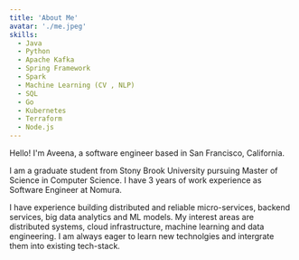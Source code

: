 ```yaml
---
title: 'About Me'
avatar: './me.jpeg'
skills:
  - Java
  - Python
  - Apache Kafka
  - Spring Framework
  - Spark
  - Machine Learning (CV , NLP)
  - SQL
  - Go
  - Kubernetes
  - Terraform
  - Node.js
---
```


Hello! I'm Aveena, a software engineer based in San Francisco, California.

I am a graduate student from Stony Brook University pursuing Master of Science in Computer Science. I have 3 years of work experience as Software Engineer at Nomura.

I have experience building distributed and reliable micro-services, backend services, big data analytics and ML models. My interest areas are distributed systems, cloud infrastructure, machine learning and data engineering. I am always eager to learn new technolgies and intergrate them into existing tech-stack.
